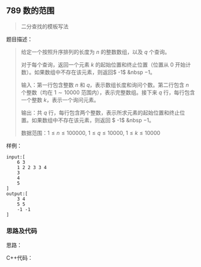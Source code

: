 <!--
 * @Description: 
 * @Author: fengxb
 * @Date: 2022-02-18 17:03:41
 * @LastEditor: fengxb
 * @LastEditTime: 2022-02-18 17:16:37
-->
## 789 数的范围

> 二分查找的模板写法

题目描述：
> 给定一个按照升序排列的长度为 $n$ 的整数数组，以及 $q$ 个查询。
> 
> 对于每个查询，返回一个元素 $k$ 的起始位置和终止位置（位置从 $0$ 开始计数）。如果数组中不存在该元素，则返回$ -1$ &nbsp $-1$。
>
> 输入：第一行包含整数 $n$ 和 $q$，表示数组长度和询问个数。第二行包含 $n$ 个整数（均在 $1∼10000$ 范围内），表示完整数组。接下来 $q$ 行，每行包含一个整数 $k$，表示一个询问元素。
>
> 输出：共 $q$ 行，每行包含两个整数，表示所求元素的起始位置和终止位置。如果数组中不存在该元素，则返回 $ -1$ &nbsp $-1$。
>
> 数据范围：$1 \leq n \leq 100000$, $1 \leq q \leq 10000$, $1 \leq k \leq 10000$

样例：

```text
input:[
    6 3
    1 2 2 3 3 4
    3
    4
    5
]
output:[
    3 4
    5 5
    -1 -1
]
```

### 思路及代码

思路：

C++代码：

```C++

```
